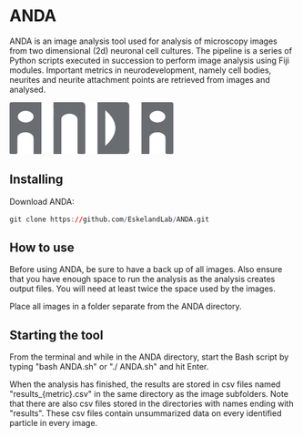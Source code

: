 # ANDA

ANDA is an image analysis tool used for analysis of microscopy images from two dimensional (2d) neuronal cell cultures. The pipeline is a series of Python scripts executed in succession to perform image analysis using Fiji modules. Important metrics in neurodevelopment, namely cell bodies, neurites and neurite attachment points are retrieved from images and analysed.

![image](https://github.com/EskelandLab/ANDA/blob/main/anda_logo.png "ANDA")


## Installing

Download ANDA:
```r
git clone https://github.com/EskelandLab/ANDA.git
```

## How to use

Before using ANDA, be sure to have a back up of all images. Also ensure that you have enough space to run the analysis as the analysis creates output files. You will need at least twice the space used by the images.

Place all images in a folder separate from the ANDA directory.

## Starting the tool

From the terminal and while in the ANDA directory, start the Bash script by typing "bash ANDA.sh" or "./ ANDA.sh" and hit Enter.


When the analysis has finished, the results are stored in csv files named "results_{metric}.csv" in the same directory as the image subfolders.
Note that there are also csv files stored in the directories with names ending with "results". These csv files contain unsummarized data on every identified particle in every image.

